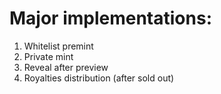 # Major implementations:

1) Whitelist premint
2) Private mint
3) Reveal after preview
4) Royalties distribution (after sold out)
